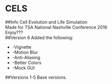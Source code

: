 # CELS

##Info
Cell Evolution and Life Simulation <br>
Made for TSA National Nashville Conference 2016<br>
Enjoy???<br>
##Version 6
Added the following:
<ul><li>-Vignette</li>
<li>-Motion Blur
<li>-Anti-Aliasing
<li>-Better Colors
<li>-Mock GUI
</ul>
##Versions 1-5
Base versions.
